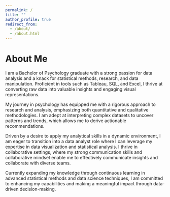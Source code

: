 ```yaml
---
permalink: /
title: ""
author_profile: true
redirect_from: 
  - /about/
  - /about.html
---
```


# About Me

I am a Bachelor of Psychology graduate with a strong passion for data analysis and a knack for statistical methods, research, and data manipulation. Proficient in tools such as Tableau, SQL, and Excel, I thrive at converting raw data into valuable insights and engaging visual representations.

My journey in psychology has equipped me with a rigorous approach to research and analysis, emphasizing both quantitative and qualitative methodologies. I am adept at interpreting complex datasets to uncover patterns and trends, which allows me to derive actionable recommendations.

Driven by a desire to apply my analytical skills in a dynamic environment, I am eager to transition into a data analyst role where I can leverage my expertise in data visualization and statistical analysis. I thrive in collaborative settings, where my strong communication skills and collaborative mindset enable me to effectively communicate insights and collaborate with diverse teams.

Currently expanding my knowledge through continuous learning in advanced statistical methods and data science techniques, I am committed to enhancing my capabilities and making a meaningful impact through data-driven decision-making.